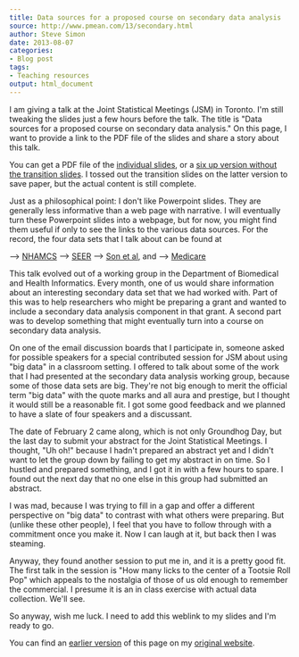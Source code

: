 ```yaml
---
title: Data sources for a proposed course on secondary data analysis
source: http://www.pmean.com/13/secondary.html
author: Steve Simon
date: 2013-08-07
categories:
- Blog post
tags:
- Teaching resources
output: html_document
---
```


I am giving a talk at the Joint Statistical Meetings (JSM) in Toronto. I'm still tweaking the slides just a few hours before the talk. The title is "Data sources for a proposed course on secondary data analysis." On this page, I want to provide a link to the PDF file of the slides and share a story about this talk.

<!---More--->

You can get a PDF file of the [individual slides][sim3], or a [six up version without the transition slides][sim4]. I tossed out the transition slides on the latter version to save paper, but the actual content is still complete.

Just as a philosophical point: I don't like Powerpoint slides. They are generally less informative than a web page with narrative. I will eventually turn these Powerpoint slides into a webpage, but for now, you might find them useful if only to see the links to the various data sources. For the record, the four data sets that I talk about can be found at

--> [NHAMCS][nha1]
--> [SEER][see1]
--> [Son et al][son1], and
--> [Medicare][med1]

This talk evolved out of a working group in the Department of Biomedical and Health Informatics. Every month, one of us would share information about an interesting secondary data set that we had worked with. Part of this was to help researchers who might be preparing a grant and wanted to include a secondary data analysis component in that grant. A second part was to develop something that might eventually turn into a course on secondary data analysis.

On one of the email discussion boards that I participate in, someone asked for possible speakers for a special contributed session for JSM about using "big data" in a classroom setting. I offered to talk about some of the work that I had presented at the secondary data analysis working group, because some of those data sets are big. They're not big enough to merit the official term "big data" with the quote marks and all aura and prestige, but I thought it would still be a reasonable fit. I got some good feedback and we planned to have a slate of four speakers and a discussant.

The date of February 2 came along, which is not only Groundhog Day, but the last day to submit your abstract for the Joint Statistical Meetings. I thought, "Uh oh!" because I hadn't prepared an abstract yet and I didn't want to let the group down by failing to get my abstract in on time. So I hustled and prepared something, and I got it in with a few hours to spare. I found out the next day that no one else in this group had submitted an abstract.

I was mad, because I was trying to fill in a gap and offer a different perspective on "big data" to contrast with what others were preparing. But (unlike these other people), I feel that you have to follow through with a commitment once you make it. Now I can laugh at it, but back then I was steaming.

Anyway, they found another session to put me in, and it is a pretty good fit. The first talk in the session is "How many licks to the center of a Tootsie Roll Pop" which appeals to the nostalgia of those of us old enough to remember the commercial. I presume it is an in class exercise with actual data collection. We'll see.

So anyway, wish me luck. I need to add this weblink to my slides and I'm ready to go.

You can find an [earlier version][sim1] of this page on my [original website][sim2].

[sim1]: http://www.pmean.com/13/secondary.html
[sim2]: http://www.pmean.com/original_site.html
[sim3]: http://www.pmean.com/new-images/13/secondary.pdf
[sim4]: http://www.pmean.com/new-images/13/secondary_6up.pdf

[nha1]: http://www.cdc.gov/nchs/ahcd.htm
[see1]: http://seer.cancer.gov
[son1]: http://genome.cshlp.org/content/15/3/443.long
[med1]: http://www.cms.gov/bsapufs/